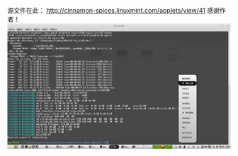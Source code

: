 源文件在此：
http://cinnamon-spices.linuxmint.com/applets/view/41
感谢作者！
![汉化之后](https://github.com/APAR1992/ScreenShot-Desktop-Record/blob/master/2014-07-31%2012:45:39%E7%9A%84%E5%B1%8F%E5%B9%95%E6%88%AA%E5%9B%BE.png)
